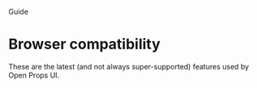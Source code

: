 <script setup lang="ts">
		import Baseline from "../.vitepress/theme/app/components/Baseline.vue"
const limited = ['popover','container-style-queries', 'scope', 'interpolate-size', 'details-content', 'accent-color', 'starting-style', 'overlay']
const baseline2024 = ['details-name','transition-behavior','content-visibility', 'light-dark']
const baseline2023 = [ 'color-mix', 'has','nesting']
</script>

<hgroup>
<p>Guide</p>
<h1>Browser compatibility</h1>
<p>These are the latest (and not always super-supported) features used by Open Props UI.</p>
</hgroup>

<Baseline :ids="[...limited, ...baseline2024, ...baseline2023]" />
